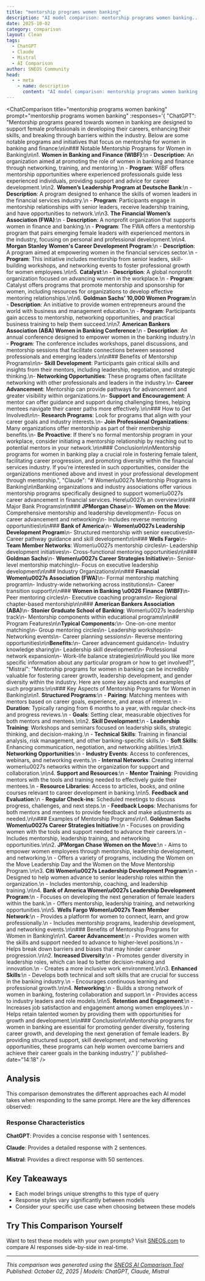 ```yaml
---
title: "mentorship programs women banking"
description: "AI model comparison: mentorship programs women banking..."
date: 2025-10-02
category: comparison
layout: Clean
tags:
  - ChatGPT
  - Claude
  - Mistral
  - AI Comparison
author: SNEOS Community
head:
  - - meta
    - name: description
      content: "AI model comparison: mentorship programs women banking..."
---
```


<ChatComparison
  title="mentorship programs women banking"
  prompt="mentorship programs women banking"
  :responses='{
    "ChatGPT": "Mentorship programs geared towards women in banking are designed to support female professionals in developing their careers, enhancing their skills, and breaking through barriers within the industry. Below are some notable programs and initiatives that focus on mentorship for women in banking and finance:\n\n### Notable Mentorship Programs for Women in Banking\n\n1. **Women in Banking and Finance (WIBF)**:\n   - **Description**: An organization aimed at promoting the role of women in banking and finance through networking, training, and mentoring.\n   - **Program**: WIBF offers mentorship opportunities where experienced professionals guide less experienced individuals, providing support and advice for career development.\n\n2. **Women’s Leadership Program at Deutsche Bank**:\n   - **Description**: A program designed to enhance the skills of women leaders in the financial services industry.\n   - **Program**: Participants engage in mentorship relationships with senior leaders, receive leadership training, and have opportunities to network.\n\n3. **The Financial Women’s Association (FWA)**:\n   - **Description**: A nonprofit organization that supports women in finance and banking.\n   - **Program**: The FWA offers a mentorship program that pairs emerging female leaders with experienced mentors in the industry, focusing on personal and professional development.\n\n4. **Morgan Stanley Women's Career Development Program**:\n   - **Description**: A program aimed at empowering women in the financial services sector.\n   - **Program**: This initiative includes mentorship from senior leaders, skill-building workshops, and networking events to foster professional growth for women employees.\n\n5. **Catalyst**:\n   - **Description**: A global nonprofit organization focused on advancing women in the workplace.\n   - **Program**: Catalyst offers programs that promote mentorship and sponsorship for women, including resources for organizations to develop effective mentoring relationships.\n\n6. **Goldman Sachs’ 10,000 Women Program**:\n   - **Description**: An initiative to provide women entrepreneurs around the world with business and management education.\n   - **Program**: Participants gain access to mentorship, networking opportunities, and practical business training to help them succeed.\n\n7. **American Bankers Association (ABA) Women in Banking Conference**:\n   - **Description**: An annual conference designed to empower women in the banking industry.\n   - **Program**: The conference includes workshops, panel discussions, and mentorship sessions that facilitate connections between seasoned professionals and emerging leaders.\n\n### Benefits of Mentorship Programs\n\n- **Skill Development**: Participants gain critical skills and insights from their mentors, including leadership, negotiation, and strategic thinking.\n- **Networking Opportunities**: These programs often facilitate networking with other professionals and leaders in the industry.\n- **Career Advancement**: Mentorship can provide pathways for advancement and greater visibility within organizations.\n- **Support and Encouragement**: A mentor can offer guidance and support during challenging times, helping mentees navigate their career paths more effectively.\n\n### How to Get Involved\n\n- **Research Programs**: Look for programs that align with your career goals and industry interests.\n- **Join Professional Organizations**: Many organizations offer mentorship as part of their membership benefits.\n- **Be Proactive**: If there's no formal mentorship program in your workplace, consider initiating a mentorship relationship by reaching out to potential mentors in your network.\n\n### Conclusion\n\nMentorship programs for women in banking play a crucial role in fostering female talent, facilitating career progression, and promoting diversity within the financial services industry. If you’re interested in such opportunities, consider the organizations mentioned above and invest in your professional development through mentorship.",
    "Claude": "# Women\u0027s Mentorship Programs in Banking\n\nBanking organizations and industry associations offer various mentorship programs specifically designed to support women\u0027s career advancement in financial services. Here\u0027s an overview:\n\n## Major Bank Programs\n\n### **JPMorgan Chase**\n- **Women on the Move**: Comprehensive mentorship and leadership development\n- Focus on career advancement and networking\n- Includes reverse mentoring opportunities\n\n### **Bank of America**\n- **Women\u0027s Leadership Development Program**\n- Structured mentorship with senior executives\n- Career pathway guidance and skill development\n\n### **Wells Fargo**\n- **Team Member Networks**: Women\u0027s mentorship circles\n- Leadership development initiatives\n- Cross-functional mentoring opportunities\n\n### **Goldman Sachs**\n- **Women\u0027s Career Strategies Initiative**\n- Senior-level mentorship matching\n- Focus on executive leadership development\n\n## Industry Organizations\n\n### **Financial Women\u0027s Association (FWA)**\n- Formal mentorship matching program\n- Industry-wide networking across institutions\n- Career transition support\n\n### **Women in Banking \u0026 Finance (WIBF)**\n- Peer mentoring circles\n- Executive coaching programs\n- Regional chapter-based mentorship\n\n### **American Bankers Association (ABA)**\n- **Stonier Graduate School of Banking**: Women\u0027s leadership track\n- Mentorship components within educational programs\n\n## Program Features\n\n**Typical Components:**\n- One-on-one mentor matching\n- Group mentoring circles\n- Leadership workshops\n- Networking events\n- Career planning sessions\n- Reverse mentoring opportunities\n\n**Benefits:**\n- Career advancement guidance\n- Industry knowledge sharing\n- Leadership skill development\n- Professional network expansion\n- Work-life balance strategies\n\nWould you like more specific information about any particular program or how to get involved?",
    "Mistral": "Mentorship programs for women in banking can be incredibly valuable for fostering career growth, leadership development, and gender diversity within the industry. Here are some key aspects and examples of such programs:\n\n### Key Aspects of Mentorship Programs for Women in Banking\n\n1. **Structured Programs**:\n   - **Pairing**: Matching mentees with mentors based on career goals, experience, and areas of interest.\n   - **Duration**: Typically ranging from 6 months to a year, with regular check-ins and progress reviews.\n   - **Goals**: Setting clear, measurable objectives for both mentors and mentees.\n\n2. **Skill Development**:\n   - **Leadership Training**: Workshops and seminars focused on leadership skills, strategic thinking, and decision-making.\n   - **Technical Skills**: Training in financial analysis, risk management, and other banking-specific skills.\n   - **Soft Skills**: Enhancing communication, negotiation, and networking abilities.\n\n3. **Networking Opportunities**:\n   - **Industry Events**: Access to conferences, webinars, and networking events.\n   - **Internal Networks**: Creating internal women\u0027s networks within the organization for support and collaboration.\n\n4. **Support and Resources**:\n   - **Mentor Training**: Providing mentors with the tools and training needed to effectively guide their mentees.\n   - **Resource Libraries**: Access to articles, books, and online courses relevant to career development in banking.\n\n5. **Feedback and Evaluation**:\n   - **Regular Check-ins**: Scheduled meetings to discuss progress, challenges, and next steps.\n   - **Feedback Loops**: Mechanisms for both mentors and mentees to provide feedback and make adjustments as needed.\n\n### Examples of Mentorship Programs\n\n1. **Goldman Sachs Women\u0027s Career Strategies Initiative**:\n   - Focuses on providing women with the tools and support needed to advance their careers.\n   - Includes mentorship, leadership training, and networking opportunities.\n\n2. **JPMorgan Chase Women on the Move**:\n   - Aims to empower women employees through mentorship, leadership development, and networking.\n   - Offers a variety of programs, including the Women on the Move Leadership Day and the Women on the Move Mentorship Program.\n\n3. **Citi Women\u0027s Leadership Development Program**:\n   - Designed to help women advance to senior leadership roles within the organization.\n   - Includes mentorship, coaching, and leadership training.\n\n4. **Bank of America Women\u0027s Leadership Development Program**:\n   - Focuses on developing the next generation of female leaders within the bank.\n   - Offers mentorship, leadership training, and networking opportunities.\n\n5. **Wells Fargo Women\u0027s Team Member Network**:\n   - Provides a platform for women to connect, learn, and grow professionally.\n   - Includes mentorship programs, leadership development, and networking events.\n\n### Benefits of Mentorship Programs for Women in Banking\n\n1. **Career Advancement**:\n   - Provides women with the skills and support needed to advance to higher-level positions.\n   - Helps break down barriers and biases that may hinder career progression.\n\n2. **Increased Diversity**:\n   - Promotes gender diversity in leadership roles, which can lead to better decision-making and innovation.\n   - Creates a more inclusive work environment.\n\n3. **Enhanced Skills**:\n   - Develops both technical and soft skills that are crucial for success in the banking industry.\n   - Encourages continuous learning and professional growth.\n\n4. **Networking**:\n   - Builds a strong network of women in banking, fostering collaboration and support.\n   - Provides access to industry leaders and role models.\n\n5. **Retention and Engagement**:\n   - Increases job satisfaction and engagement among women employees.\n   - Helps retain talented women by providing them with opportunities for growth and development.\n\n### Conclusion\n\nMentorship programs for women in banking are essential for promoting gender diversity, fostering career growth, and developing the next generation of female leaders. By providing structured support, skill development, and networking opportunities, these programs can help women overcome barriers and achieve their career goals in the banking industry."
  }'
  published-date="14:18"
/>

## Analysis

This comparison demonstrates the different approaches each AI model takes when responding to the same prompt. Here are the key differences observed:

### Response Characteristics

**ChatGPT**: Provides a concise response with 1 sentences. 

**Claude**: Provides a detailed response with 2 sentences. 

**Mistral**: Provides a direct response with 50 sentences. 

## Key Takeaways

- Each model brings unique strengths to this type of query
- Response styles vary significantly between models
- Consider your specific use case when choosing between these models

## Try This Comparison Yourself

Want to test these models with your own prompts? Visit [SNEOS.com](https://sneos.com) to compare AI responses side-by-side in real-time.

---

*This comparison was generated using the [SNEOS AI Comparison Tool](https://sneos.com)*
*Published: October 02, 2025 | Models: ChatGPT, Claude, Mistral*
